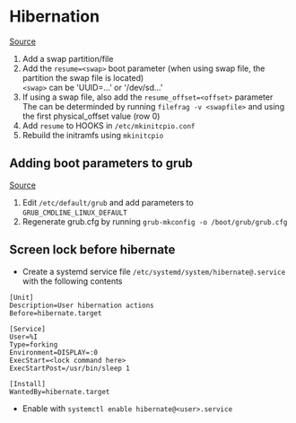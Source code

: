 # Hibernation
[Source](https://wiki.archlinux.org/index.php/Power_management/Suspend_and_hibernate#Hibernation)
1. Add a swap partition/file
2. Add the `resume=<swap>` boot parameter (when using swap file, the partition the swap file is located)  
	`<swap>` can be 'UUID=...' or '/dev/sd...'
3. If using a swap file, also add the `resume_offset=<offset>` parameter  
	The <offset> can be determinded by running `filefrag -v <swapfile>` and using the first physical_offset value (row 0)
4. Add `resume` to HOOKS in `/etc/mkinitcpio.conf`
5. Rebuild the initramfs using `mkinitcpio`

## Adding boot parameters to grub
[Source](https://wiki.archlinux.org/index.php/Kernel_parameters#GRUB)
1. Edit `/etc/default/grub` and add parameters to `GRUB_CMDLINE_LINUX_DEFAULT`
2. Regenerate grub.cfg by running `grub-mkconfig -o /boot/grub/grub.cfg`

## Screen lock before hibernate
- Create a systemd service file `/etc/systemd/system/hibernate@.service` with the following contents 

```
[Unit]
Description=User hibernation actions
Before=hibernate.target

[Service]
User=%I
Type=forking
Environment=DISPLAY=:0
ExecStart=<lock command here>
ExecStartPost=/usr/bin/sleep 1

[Install]
WantedBy=hibernate.target
```

- Enable with `systemctl enable hibernate@<user>.service`
